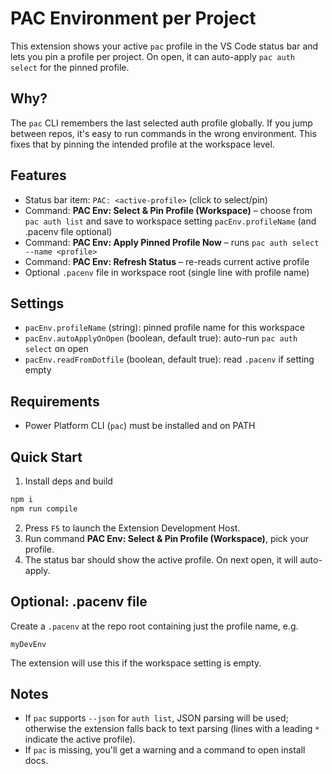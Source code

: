 # PAC Environment per Project

This extension shows your active `pac` profile in the VS Code status bar and lets you pin a profile per project. On open, it can auto-apply `pac auth select` for the pinned profile.

## Why?
The `pac` CLI remembers the last selected auth profile globally. If you jump between repos, it's easy to run commands in the wrong environment. This fixes that by pinning the intended profile at the workspace level.

## Features
- Status bar item: `PAC: <active-profile>` (click to select/pin)
- Command: **PAC Env: Select & Pin Profile (Workspace)** – choose from `pac auth list` and save to workspace setting `pacEnv.profileName` (and .pacenv file optional)
- Command: **PAC Env: Apply Pinned Profile Now** – runs `pac auth select --name <profile>`
- Command: **PAC Env: Refresh Status** – re-reads current active profile
- Optional `.pacenv` file in workspace root (single line with profile name)

## Settings
- `pacEnv.profileName` (string): pinned profile name for this workspace
- `pacEnv.autoApplyOnOpen` (boolean, default true): auto-run `pac auth select` on open
- `pacEnv.readFromDotfile` (boolean, default true): read `.pacenv` if setting empty

## Requirements
- Power Platform CLI (`pac`) must be installed and on PATH

## Quick Start
1. Install deps and build
```bash
npm i
npm run compile
```
2. Press `F5` to launch the Extension Development Host.
3. Run command **PAC Env: Select & Pin Profile (Workspace)**, pick your profile.
4. The status bar should show the active profile. On next open, it will auto-apply.

## Optional: .pacenv file
Create a `.pacenv` at the repo root containing just the profile name, e.g.
```
myDevEnv
```
The extension will use this if the workspace setting is empty.

## Notes
- If `pac` supports `--json` for `auth list`, JSON parsing will be used; otherwise the extension falls back to text parsing (lines with a leading `*` indicate the active profile).
- If `pac` is missing, you'll get a warning and a command to open install docs.